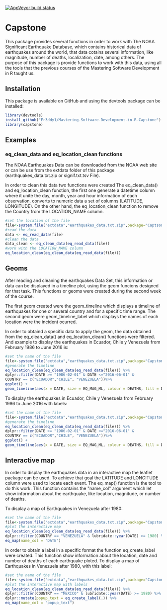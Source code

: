 
<!-- README.md is generated from README.Rmd. Please edit that file -->
[![AppVeyor build status](https://ci.appveyor.com/api/projects/status/github/Fr3ddy1/Capstone?branch=master&svg=true)](https://ci.appveyor.com/project/Fr3ddy1/Capstone)

Capstone
========

This package provides several functions in order to work with The NOAA Significant Earthquake Database, which contains historical data of earthquakes around the world, that data cotains several information, like magnitude, number of deaths, localization, date, among others. The purpose of this package is provide functions to work with this data, using all the tools that the previous courses of the Mastering Software Development in R taught us.

Installation
------------

This package is available on GitHub and using the devtools package can be installed:

``` r
library(devtools)
install_github("Fr3ddy1/Mastering-Software-Development-in-R-Capstone")
library(capstone)
```

Examples
--------

### eq\_clean\_data and eq\_location\_clean functions

The NOAA Earthquakes Data can be downloaded from the NOAA web site or can be use from the extdata folder of this package (earthquakes\_data.txt.zip or signif.txt.tsv File).

In order to clean this data two functions were created The eq\_clean\_data() and eq\_location\_clean function, the first one generate a datetime column where it unite the day, month, year and hour information of each observation, converts to numeric data a set of columns (LATITUDE, LONGITUDE). On the other hand, the eq\_location\_clean function to remove the Country from the LOCATION\_NAME column.

``` r
#set the location of the file
file<-system.file("extdata","earthquakes_data.txt.zip",package="Captsone")
#read the data 
data <- eq_read_data(file)
#clean the data
data_clean <- eq_clean_data(eq_read_data(file))
#work with the LOCATION_NAME column
eq_location_clean(eq_clean_data(eq_read_data(file)))
```

Geoms
-----

After reading and cleaning the earthquakes Data Set, this information or data can be displayed in a timeline plot, using the geom funcions designed for that task. This functions or geoms were created during the second week of the course.

The first geom created were the geom\_timeline which displays a timeline of earthquakes for one or several country and for a specific time range. The second geom were geom\_timeline\_label which displays the names of each location were the incident ocurred.

In order to obtaind a specific data to apply the geom, the data obtained from the eq\_clean\_data() and eq\_location\_clean() functions were filtered. And example to display the earthquakes in Ecuador, Chile y Venezuela from February 1986 to June 2016 is:

``` r
#set the name of the file
file<-system.file("extdata","earthquakes_data.txt.zip",package="Capstone")
#generate the timeline
eq_location_clean(eq_clean_data(eq_read_data(file))) %>%
dplyr::filter(DATE >= "1986-02-01" & DATE <="2016-06-01" &
COUNTRY == c("ECUADOR","CHILE", "VENEZUELA"))%>%
ggplot() +
geom_timeline(aes(x = DATE, size = EQ_MAG_ML, colour = DEATHS, fill = DEATHS))
```

To display the earthquakes in Ecuador, Chile y Venezuela from February 1986 to June 2016 with labels:

``` r
#set the name of the file
file<-system.file("extdata","earthquakes_data.txt.zip",package="Capstone")
#generate the timeline
eq_location_clean(eq_clean_data(eq_read_data(file))) %>%
dplyr::filter(DATE >= "1986-02-01" & DATE <="2016-06-01" &
COUNTRY == c("ECUADOR","CHILE", "VENEZUELA"))%>%
ggplot() +
geom_timeline(aes(x = DATE, size = EQ_MAG_ML, colour = DEATHS, fill = DEATHS))
```

Interactive map
---------------

In order to display the earthquakes data in an interactive map the leaflet package can be used. To achieve that goal the LATITUDE and LONGITUDE column were used to locate each event. The eq\_map() function is the tool to do this work. This function contains the "name\_col" argument which let show information about the earthquake, like location, magnitude, or number of deaths.

To display a map of Earthquakes in Venezuela after 1980:

``` r
#set the name of the file
file<-system.file("extdata","earthquakes_data.txt.zip",package="Capstone")
#plot the interactive map
eq_location_clean(eq_clean_data(eq_read_data(file))) %>%
dplyr::filter(COUNTRY == "VENEZUELA" & lubridate::year(DATE) >= 1980) %>%
eq_map(name_col = "DATE")
```

In order to obtain a label in a specific format the function eq\_create\_label were created. This function show information about the location, date and number of deaths of each earthquake ploted. To display a map of Earthquakes in Venezuela after 1980, with this label:

``` r
#set the name of the file
file<-system.file("extdata","earthquakes_data.txt.zip",package="Capstone")
#plot the interactive map with labels
eq_location_clean(eq_clean_data(eq_read_data(file))) %>%
dplyr::filter(COUNTRY == "MEXICO" & lubridate::year(DATE) >= 1980) %>%
dplyr::mutate(popup_text = eq_create_label(.)) %>%
eq_map(name_col = "popup_text")
```

